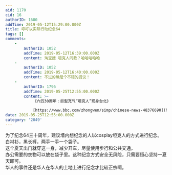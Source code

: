 ```yaml
---
aid: 1170
cid: 16
authorID: 1680
addTime: 2019-05-12T15:29:00.000Z
title: 呼吁以实际行动纪念64
tags: []
comments:
    -
        authorID: 1052
        addTime: 2019-05-12T16:39:00.000Z
        content: 淘宝搜 坦克人同款？哈哈哈哈哈
    -
        authorID: 1052
        addTime: 2019-05-12T16:40:00.000Z
        content: 不过的确是个不错的提议！
    -
        authorID: 1796
        addTime: 2019-05-25T12:55:00.000Z
        content: >-
            《六四30周年：巨型充气“坦克人”现身台北》  

            [https://www.bbc.com/zhongwen/simp/chinese-news-48376690](https://www.bbc.com/zhongwen/simp/chinese-news-48376690)
date: 2019-05-25T12:55:00.000Z
category: '2049'
---
```


为了纪念64三十周年，建议墙内想纪念的人以cosplay坦克人的方式进行纪念。  
白衬衫，黑长裤，两手一手一个袋子。  
这个夏天出门就穿这一身，减少开车，尽量使用步行和公共交通。  
办公需要的衣物可以放在袋子里。这种纪念方式安全无风险，只需要恒心坚持一夏天即可。  
华人的事件还是华人在华人的土地上进行纪念才比较正宗啊。
